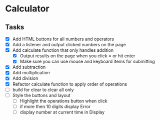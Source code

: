# Calculator

## Tasks
- [x] Add HTML buttons for all numbers and operators
- [x] Add a listener and output clicked numbers on the page
- [x] Add calculate function that only handles addition
    - [x] Output results on the page when you click = or hit enter
    - [x] Make sure you can use mouse and keyboard items for submitting
- [x] Add subtraction
- [x] Add multiplication
- [x] Add division
- [x] Refactor calculate function to apply order of operations
- [ ] build for clear to clear all only
- [ ] Style the buttons and layout
    - [ ] Highlight the operations button when click
    - [ ] if more then 10 digits display Error
    - [ ] display number at current time in Display

